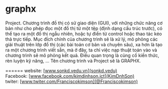 graphx
======

  Project. Chương trình đồ thị có sử giao diện (GUI), với những chức năng cơ bản như cho phép đọc một đồ thị từ một tệp (định dạng cấu trúc trước), có thể tạo ra một đồ thị ngẫu nhiên, hoặc tự điền từ control hoặc thao tác kéo thả trực tiếp. Mục đích chính của chương trình sẽ là xử lý, mô phỏng các giải thuật trên lớp đồ thị (các bài toán cơ bản và chuyên sâu), xa hơn là tạo ra một chương trình viết sẵn, mà ở đây, ta chỉ việc nạp thuật toán vào và chương trình sẽ mô phỏng kết quả. Điều quan trọng là củng cố kiến thức, rèn luyện kỹ năng, ... Tên chương trình và Project sẽ là GRAPHX.
  
======
website: [www.sonkd.vedu.vn](sonkd.vedu) <br />
Facebook: [www.facebook.com/kimdinhson.ict](KimDnhSon) <br />
twiter: [www.twiter.com/Franciscokimson](@Franciscokimson)
